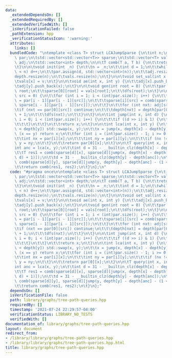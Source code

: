 ```yaml
---
data:
  _extendedDependsOn: []
  _extendedRequiredBy: []
  _extendedVerifiedWith: []
  _isVerificationFailed: false
  _pathExtension: hpp
  _verificationStatusIcon: ':warning:'
  attributes:
    links: []
  bundledCode: "\ntemplate <class T> struct LCAJumpSparse {\n\tint n;\n\tstd::vector<std::vector<int>>\
    \ par;\n\tstd::vector<std::vector<T>> sparse;\n\tstd::vector<T> vals;\n\tstd::vector<std::vector<int>>\
    \ adj;\n\tstd::vector<int> depth;\n\n\tT comb(T a, T b) {\n\t\treturn min(a, b);\n\
    \t}\n\n\tvoid init(int _n) {\n\t\tn = _n;\n\t\tint d = 1;\n\t\twhile ((1 << d)\
    \ < n) d++;\n\t\tpar.assign(d, std::vector<int>(n));\n\t\tadj.resize(n);\n\t\t\
    depth.resize(n);\n\t\tvals.resize(n);\n\t}\n\n\tvoid set_val(int x, T v) {\n\t\
    \tvals[x] = v;\n\t}\n\n\tvoid ae(int x, int y) {\n\t\tadj[x].push_back(y);\n\t\
    \tadj[y].push_back(x);\n\t}\n\n\tvoid gen(int root = 0) {\n\t\tpar[0][root] =\
    \ root;\n\t\tsparse[0][root] = vals[root];\n\t\tdfs(root);\n\t}\n\n\tvoid dfs(int\
    \ src = 0) {\n\t\tfor (int i = 1; i < (int)par.size(); i++) {\n\t\t\tpar[i][src]\
    \ = par[i - 1][par[i - 1][src]];\n\t\t\tsparse[i][src] = comb(sparse[i - 1][src],\
    \ sparse[i - 1][par[i - 1][src]]);\n\t\t}\n\t\tfor (int nxt: adj[src]) {\n\t\t\
    \tif (nxt == par[0][src]) continue;\n\t\t\tdepth[nxt] = depth[par[0][nxt] = src]\
    \ + 1;\n\t\t\tdfs(nxt);\n\t\t}\n\t}\n\n\tint jump(int x, int d) {\n\t\tfor (int\
    \ i = 0; i < (int)par.size(); i++) {\n\t\t\tif ((d >> i) & 1) {\n\t\t\t\tx = par[i][x];\n\
    \t\t\t}\n\t\t}\n\t\treturn x;\n\t}\n\n\tint lca(int x, int y) {\n\t\tif (depth[x]\
    \ < depth[y]) std::swap(x, y);\n\t\tx = jump(x, depth[x] - depth[y]);\n\t\tif\
    \ (x == y) return x;\n\t\tfor (int i = (int)par.size() - 1; i >= 0; i--) {\n\t\
    \t\tint nx = par[i][x];\n\t\t\tint ny = par[i][y];\n\t\t\tif (nx != ny) x = nx,\
    \ y = ny;\n\t\t}\n\t\treturn par[0][x];\n\t}\n\n\tT query(int x, int y) {\n\t\t\
    int anc = lca(x, y);\n\t\tint d = 31 - __builtin_clz(depth[x] - depth[anc]);\n\
    \t\tT res1 = comb(sparse[d][x], sparse[d][jump(x, depth[x] - depth[anc] - (1 <<\
    \ d) + 1)]);\n\t\td = 31 - __builtin_clz(depth[y] - depth[anc]);\n\t\tT res2 =\
    \ comb(sparse[d][y], sparse[d][jump(y, depth[y] - depth[anc] - (1 << d) + 1)]);\n\
    \t\treturn comb(res1, res2);\n\t}\n};\n"
  code: "#pragma once\n\ntemplate <class T> struct LCAJumpSparse {\n\tint n;\n\tstd::vector<std::vector<int>>\
    \ par;\n\tstd::vector<std::vector<T>> sparse;\n\tstd::vector<T> vals;\n\tstd::vector<std::vector<int>>\
    \ adj;\n\tstd::vector<int> depth;\n\n\tT comb(T a, T b) {\n\t\treturn min(a, b);\n\
    \t}\n\n\tvoid init(int _n) {\n\t\tn = _n;\n\t\tint d = 1;\n\t\twhile ((1 << d)\
    \ < n) d++;\n\t\tpar.assign(d, std::vector<int>(n));\n\t\tadj.resize(n);\n\t\t\
    depth.resize(n);\n\t\tvals.resize(n);\n\t}\n\n\tvoid set_val(int x, T v) {\n\t\
    \tvals[x] = v;\n\t}\n\n\tvoid ae(int x, int y) {\n\t\tadj[x].push_back(y);\n\t\
    \tadj[y].push_back(x);\n\t}\n\n\tvoid gen(int root = 0) {\n\t\tpar[0][root] =\
    \ root;\n\t\tsparse[0][root] = vals[root];\n\t\tdfs(root);\n\t}\n\n\tvoid dfs(int\
    \ src = 0) {\n\t\tfor (int i = 1; i < (int)par.size(); i++) {\n\t\t\tpar[i][src]\
    \ = par[i - 1][par[i - 1][src]];\n\t\t\tsparse[i][src] = comb(sparse[i - 1][src],\
    \ sparse[i - 1][par[i - 1][src]]);\n\t\t}\n\t\tfor (int nxt: adj[src]) {\n\t\t\
    \tif (nxt == par[0][src]) continue;\n\t\t\tdepth[nxt] = depth[par[0][nxt] = src]\
    \ + 1;\n\t\t\tdfs(nxt);\n\t\t}\n\t}\n\n\tint jump(int x, int d) {\n\t\tfor (int\
    \ i = 0; i < (int)par.size(); i++) {\n\t\t\tif ((d >> i) & 1) {\n\t\t\t\tx = par[i][x];\n\
    \t\t\t}\n\t\t}\n\t\treturn x;\n\t}\n\n\tint lca(int x, int y) {\n\t\tif (depth[x]\
    \ < depth[y]) std::swap(x, y);\n\t\tx = jump(x, depth[x] - depth[y]);\n\t\tif\
    \ (x == y) return x;\n\t\tfor (int i = (int)par.size() - 1; i >= 0; i--) {\n\t\
    \t\tint nx = par[i][x];\n\t\t\tint ny = par[i][y];\n\t\t\tif (nx != ny) x = nx,\
    \ y = ny;\n\t\t}\n\t\treturn par[0][x];\n\t}\n\n\tT query(int x, int y) {\n\t\t\
    int anc = lca(x, y);\n\t\tint d = 31 - __builtin_clz(depth[x] - depth[anc]);\n\
    \t\tT res1 = comb(sparse[d][x], sparse[d][jump(x, depth[x] - depth[anc] - (1 <<\
    \ d) + 1)]);\n\t\td = 31 - __builtin_clz(depth[y] - depth[anc]);\n\t\tT res2 =\
    \ comb(sparse[d][y], sparse[d][jump(y, depth[y] - depth[anc] - (1 << d) + 1)]);\n\
    \t\treturn comb(res1, res2);\n\t}\n};"
  dependsOn: []
  isVerificationFile: false
  path: library/graphs/tree-path-queries.hpp
  requiredBy: []
  timestamp: '2021-07-24 22:29:57-04:00'
  verificationStatus: LIBRARY_NO_TESTS
  verifiedWith: []
documentation_of: library/graphs/tree-path-queries.hpp
layout: document
redirect_from:
- /library/library/graphs/tree-path-queries.hpp
- /library/library/graphs/tree-path-queries.hpp.html
title: library/graphs/tree-path-queries.hpp
---
```

